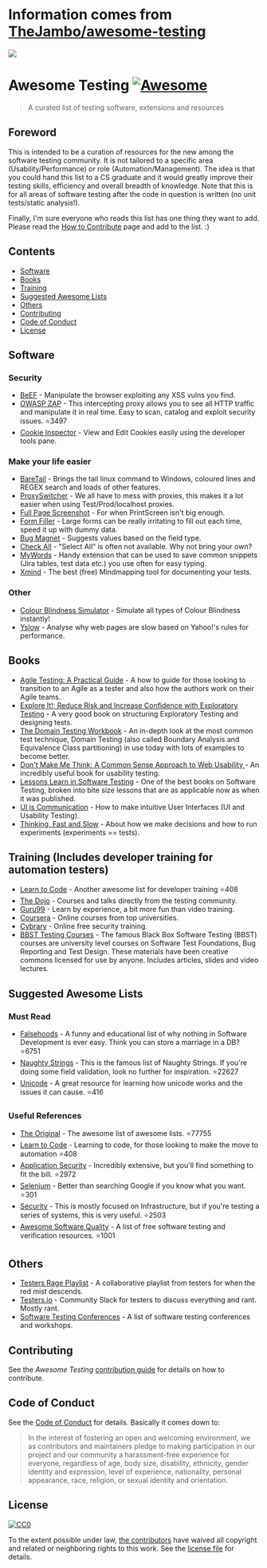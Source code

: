 # Information comes from [TheJambo/awesome-testing](https://github.com/TheJambo/awesome-testing)
![](https://github.com/TheJambo/awesome-testing/blob/master/resources/AwesomeTesting.jpg?raw=true)
# Awesome Testing [![Awesome](https://cdn.rawgit.com/sindresorhus/awesome/d7305f38d29fed78fa85652e3a63e154dd8e8829/media/badge.svg)](https://github.com/sindresorhus/awesome)
> A curated list of testing software, extensions and resources

## Foreword
This is intended to be a curation of resources for the new among the software testing community. It is not tailored to a specific area (Usability/Performance) or role (Automation/Management). The idea is that you could hand this list to a CS graduate and it would greatly improve their testing skills, efficiency and overall breadth of knowledge. Note that this is for all areas of software testing after the code in question is written (no unit tests/static analysis!).

Finally, I'm sure everyone who reads this list has one thing they want to add. Please read the [How to Contribute](https://github.com/TheJambo/awesome-testing/blob/master/CONTRIBUTING.md) page and add to the list. :)

## Contents

- [Software](#software)
- [Books](#books)
- [Training](#training)
- [Suggested Awesome Lists](#suggested-awesome-lists)
- [Others](#Others)
- [Contributing](#contributing)
- [Code of Conduct](#code-of-conduct)
- [License](#license)


## Software

### Security
- [BeEF](http://beefproject.com/) - Manipulate the browser exploiting any XSS vulns you find.
- [OWASP ZAP](https://github.com/zaproxy/zaproxy) - This intercepting proxy allows you to see all HTTP traffic and manipulate it in real time. Easy to scan, catalog and exploit security issues. :star:3497
- [Cookie Inspector](https://chrome.google.com/webstore/detail/cookie-inspector/jgbbilmfbammlbbhmmgaagdkbkepnijn) - View and Edit Cookies easily using the developer tools pane.

### Make your life easier
- [BareTail](https://www.baremetalsoft.com/baretail/) - Brings the tail linux command to Windows, coloured lines and REGEX search and loads of other features.
- [ProxySwitcher](https://chrome.google.com/webstore/detail/proxy-switcher-manager/onnfghpihccifgojkpnnncpagjcdbjod) - We all have to mess with proxies, this makes it a lot easier when using Test/Prod/localhost proxies.
- [Full Page Screenshot](https://chrome.google.com/webstore/detail/full-page-screen-capture/fdpohaocaechififmbbbbbknoalclacl) - For when PrintScreen isn't big enough.
- [Form Filler](https://chrome.google.com/webstore/detail/form-filler/bnjjngeaknajbdcgpfkgnonkmififhfo) - Large forms can be really irritating to fill out each time, speed it up with dummy data.
- [Bug Magnet](https://chrome.google.com/webstore/detail/bug-magnet/efhedldbjahpgjcneebmbolkalbhckfi) - Suggests values based on the field type.
- [Check All](https://chrome.google.com/webstore/detail/check-all/hcajloodonmplhncgandpgjgagckkdhn) - "Select All" is often not available. Why not bring your own?
- [MyWords](https://addons.mozilla.org/en-US/firefox/addon/mywords/) - Handy extension that can be used to save common snippets (Jira tables, test data etc.) you use often for easy typing.
- [Xmind](http://www.xmind.net/) - The best (free) Mindmapping tool for documenting your tests.

### Other
- [Colour Blindness Simulator](https://altreus.github.io/colourblind/) - Simulate all types of Colour Blindness instantly!
- [Yslow](http://yslow.org/) - Analyse why web pages are slow based on Yahoo!'s rules for performance.

## Books
- [Agile Testing: A Practical Guide](https://www.amazon.com/Agile-Testing-Practical-Guide-Testers/dp/0321534468/) - A how to guide for those looking to transition to an Agile as a tester and also how the authors work on their Agile teams.
- [Explore It!: Reduce Risk and Increase Confidence with Exploratory Testing](https://www.amazon.com/Explore-Increase-Confidence-Exploratory-Testing/dp/1937785025) - A very good book on structuring Exploratory Testing and designing tests.
- [The Domain Testing Workbook](https://www.amazon.com/Domain-Testing-Workbook-Cem-Kaner/dp/0989811905) - An in-depth look at the most common test technique, Domain Testing (also called Boundary Analysis and Equivalence Class partitioning) in use today with lots of examples to become better.
- [Don't Make Me Think: A Common Sense Approach to Web Usability ](https://www.amazon.co.uk/d/Books/Dont-Make-Me-Think-Usability/0321965515/) - An incredibly useful book for usability testing.
- [Lessons Learn in Software Testing](https://www.amazon.com/Lessons-Learned-Software-Testing-Context-Driven/dp/0471081124/) - One of the best books on Software Testing, broken into bite size lessons that are as applicable now as when it was published.
- [UI is Communication](https://www.amazon.co.uk/UI-Communication-Intuitive-Interfaces-Effective/dp/0123969808) - How to make intuitive User Interfaces (UI and Usability Testing).
- [Thinking, Fast and Slow](https://www.amazon.co.uk/Thinking-Fast-Slow-Daniel-Kahneman/dp/0141033576) - About how we make decisions and how to run experiments (experiments == tests).

## Training (Includes developer training for automation testers)
- [Learn to Code](https://github.com/karlhorky/learn-to-program) - Another awesome list for developer training :star:408
- [The Dojo](https://dojo.ministryoftesting.com/) - Courses and talks directly from the testing community.
- [Guru99](http://www.guru99.com/) - Learn by experience, a bit more fun than video training.
- [Coursera](https://www.coursera.org/) - Online courses from top universities.
- [Cybrary](https://www.cybrary.it/) - Online free security training.
- [BBST Testing Courses](http://testingeducation.org/BBST/) - The famous Black Box Software Testing (BBST) courses are university level courses on Software Test Foundations, Bug Reporting and Test Design. These materials have been creative commons licensed for use by anyone. Includes articles, slides and video lectures. 


## Suggested Awesome Lists

### Must Read
- [Falsehoods](https://github.com/kdeldycke/awesome-falsehood) - A funny and educational list of why nothing in Software Development is ever easy. Think you can store a marriage in a DB? :star:6751
- [Naughty Strings](https://github.com/minimaxir/big-list-of-naughty-strings) - This is the famous list of Naughty Strings. If you're doing some field validation, look no further for inspiration. :star:22627
- [Unicode](https://github.com/jagracey/Awesome-Unicode) - A great resource for learning how unicode works and the issues it can cause. :star:416

### Useful References
- [The Original](https://github.com/sindresorhus/awesome) - The awesome list of awesome lists. :star:77755
- [Learn to Code](https://github.com/karlhorky/learn-to-program) - Learning to code, for those looking to make the move to automation :star:408
- [Application Security](https://github.com/paragonie/awesome-appsec) - Incredibly extensive, but you'll find something to fit the bill. :star:2972
- [Selenium](https://github.com/christian-bromann/awesome-selenium) - Better than searching Google if you know what you want. :star:301
- [Security](https://github.com/sbilly/awesome-security) - This is mostly focused on Infrastructure, but if you're testing a series of systems, this is very useful. :star:2503
- [Awesome Software Quality](https://github.com/ligurio/awesome-software-quality) - A list of free software testing and verification resources. :star:1001

## Others
- [Testers Rage Playlist](https://play.spotify.com/user/sanchezni/playlist/5yzT0HrymwEeO8ckqgkPiW) - A collaborative playlist from testers for when the red mist descends.
- [Testers.io](http://www.testers.io/) - Community Slack for testers to discuss everything and rant. Mostly rant.
- [Software Testing Conferences](http://testingconferences.org/) - A list of software testing conferences and workshops.

## Contributing
See the *Awesome Testing* [contribution guide](CONTRIBUTING.md) for details on how to contribute.

## Code of Conduct
See the [Code of Conduct](CODE-OF-CONDUCT.md) for details. Basically it comes down to:
>In the interest of fostering an open and welcoming environment, we as
contributors and maintainers pledge to making participation in our project and
our community a harassment-free experience for everyone, regardless of age, body
size, disability, ethnicity, gender identity and expression, level of experience,
nationality, personal appearance, race, religion, or sexual identity and orientation.


## License
[![CC0](http://mirrors.creativecommons.org/presskit/buttons/88x31/svg/cc-zero.svg)](https://creativecommons.org/publicdomain/zero/1.0/)

To the extent possible under law, [the
contributors](https://github.com/jagracey/Awesome-Unicode/graphs/contributors)
have waived all copyright and related or neighboring rights to this work. See the
[license file](LICENSE) for details.

